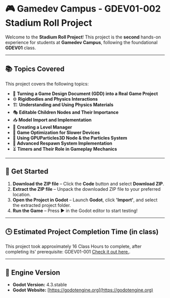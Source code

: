 # 🎮 Gamedev Campus - GDEV01-002 Stadium Roll Project

Welcome to the **Stadium Roll Project**! This project is the **second** hands-on experience for students at **Gamedev Campus**, following the foundational **GDEV01** class.

---

## 📚 Topics Covered
This project covers the following topics:

- 📜 **Turning a Game Design Document (GDD) into a Real Game Project**
- ⚙️ **Rigidbodies and Physics Interactions**
- 🏗️ **Understanding and Using Physics Materials**
- 🎭 **Editable Children Nodes and Their Importance**
- 📥 **Model Import and Implementation**
- 🔄 **Creating a Level Manager**
- 🚀 **Game Optimization for Slower Devices**
- 🌌 **Using GPUParticles3D Node & the Particles System**
- 🔄 **Advanced Respawn System Implementation**
- ⏳ **Timers and Their Role in Gameplay Mechanics**
  
---

## 🚀 Get Started
1. **Download the ZIP file** – Click the **Code** button and select **Download ZIP**.
2. **Extract the ZIP file** – Unpack the downloaded ZIP file to your preferred location.
3. **Open the Project in Godot** – Launch **Godot**, click **'Import'**, and select the extracted project folder.
4. **Run the Game** – Press ▶️ in the Godot editor to start testing!

---

## 🕒 Estimated Project Completion Time (in class)
This project took approximately 16 Class Hours to complete, after completing its' prerequisite: GDEV01-001 [Check it out here.](https://github.com/Omar-Kheir/Project-GDEV01_001).

---

## 🔹 Engine Version
- **Godot Version:** 4.3.stable  
- **Godot Website:** [https://godotengine.org](https://godotengine.org)

